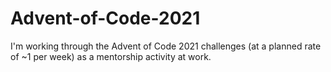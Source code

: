 # Advent-of-Code-2021

I'm working through the Advent of Code 2021 challenges (at a planned rate of ~1 per week) as a mentorship activity at work.
